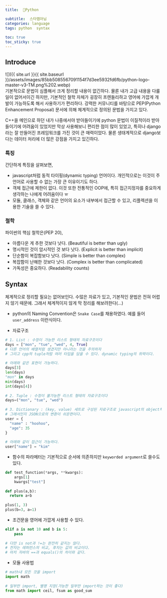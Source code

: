 ```yaml
---
title:  🤖Python

subtitle:  스타맵아님
categories: language 
tags: python  syntax
 
toc: true
toc_sticky: true
---
```


  
## Introduce  
![]({{ site.url }}{{ site.baseurl }}/assets/images/85bb5085567091154f7d3ee5932fd6fb/python-logo-master-v3-TM.png%202.webp)  
기본적으로 문법이 심플해서 크게 정리할 내용이 없긴하다. 물론 내가 고급 내용을 다룰 일이 없어서이긴 하지만, 기본적인 철학 자체가 굉장히 프렌들리하고 영어에 가깝게 개발이 가능하도록 해서 사용하기가 편리하다. 강력한 커뮤니티를 바탕으로 PEP(Python Enhancement Proposal) 문서에 의해 체계적으로 정의된 문법을 가지고 있다.  
  
C++을 메인으로 하던 내가 나중에서야 받아들이기에 python 문법이 이질적이라 받아들이기에 어려움이 있었지만 막상 사용해보니 편리한 점이 많이 있었고, 특히나 django라는 잘 만들어진 프레임워크를 가진 것이 큰 매력이었다. 물론 생태계적으로 django보다는 데이터 처리에 더 많은 강점을 가지고 있긴하다.  
  
### 특징  
간단하게 특징을 살펴보면,  
- javascript처럼 동적 타이핑(dynamic typing) 언어이다. 개인적으로는 이것이 주 언어로 사용할 수 없는 가장 큰 이유이기도 하다.  
- 객체 접근에 제한이 없다. 이것 또한 전통적인 OOP에, 특히 접근지정자를 중요하게 생각하는 나에게 어려움이다 ㅠ  
- 모듈, 클래스, 객체와 같은 언어의 요소가 내부에서 접근할 수 있고, 리플렉션을 이용한 기술을 쓸 수 있다.  
  
### 철학  
파이썬의 핵심 철학은(PEP 20),  
* 아름다운 게 추한 것보다 낫다. (Beautiful is better than ugly)  
* 명시적인 것이 암시적인 것 보다 낫다. (Explicit is better than implicit)  
* 단순함이 복잡함보다 낫다. (Simple is better than complex)  
* 복잡함이 난해한 것보다 낫다. (Complex is better than complicated)  
* 가독성은 중요하다. (Readability counts)  
  
  
## Syntax  
체계적으로 정리할 필요는 없어보인다. 수많은 자료가 있고, 기본적인 문법은 전혀 어렵지 않기 때문에. 그래서 체계적이지 않게 막 정리를 해보려한다(…)  
  
- python의 Naming Convention은 `Snake Case`를 채용하였다. 예를 들어 `user_address` 이런식이다.  
  
- 자료구조  
  
```python  
# 1. List : 수정이 가능한 리스트 형태의 자료구조이다  
days = ["mon", "tue", "wed", 4, True]  
# 다른 언어의 배열처럼 생겼지만 아니라는 것을 주의하자  
# 그리고 cpp의 tuple처럼 여러 타입을 담을 수 있다. dynamic typing의 위력이다.  
  
# 아래와 같은 표현이 가능하다.  
days[3]  
len(days)  
"mon" in days  
min(days)  
int(days[4])  
  
# 2. Tuple : 수정이 불가능한 리스트 형태의 자료구조이다  
days=("mon", "tue", "wed")  
  
# 3. Dictionary : (key, value) 세트로 구성된 자료구조로 javascript의 object처럼 생겼다.  
# 그래서인지 JSON으로의 변환이 쉬운편이다.  
user = {  
  "name" : "hoohoo",  
  "age": 35  
}  
  
# 아래와 같이 접근이 가능하다.  
user["name"] = "kim"  
```  
  
  
- 함수의 파라메터는 기본적으로 순서에 의존하지만 `keyworded argument`로 쓸수도 있다.  
  
```python  
def test_function(*args, **kwargs):  
	args[1]  
	kwargs["test"]  
  
def plus(a,b):  
  return a+b  
  
plus(1, 3)  
plus(b=3, a=1)  
```  
  
- 조건문을 영어에 가깝게 사용할 수 있다.  
  
```python  
elif a is not 10 and b is 5:  
    pass  
  
# 다만 is not과 !=는 완전히 같지는 않다.  
# 전자는 레퍼런스의 비교, 후자는 값의 비교이다.  
# 마치 자바의 ==과 equals()의 차이와 같다.  
```  
  
- 모듈 사용법  
  
```python  
# math내 모든 것을 import  
import math  
  
# 일부만 import, 별명 지정(가능한 일부만 import하는 것이 좋다)  
from math import ceil, fsum as good_sum  
```  
